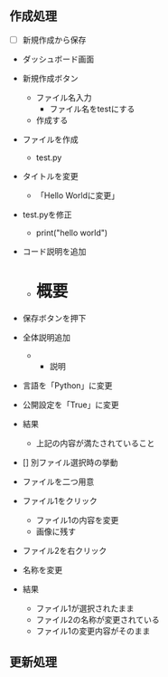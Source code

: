 

## 作成処理

- [ ] 新規作成から保存
- ダッシュボード画面
- 新規作成ボタン
  - ファイル名入力
    - ファイル名をtestにする
  - 作成する
- ファイルを作成
  - test.py
- タイトルを変更
  - 「Hello Worldに変更」
- test.pyを修正
  - print("hello world")
- コード説明を追加
  - # 概要
- 保存ボタンを押下
- 全体説明追加
  - - 説明
- 言語を「Python」に変更
- 公開設定を「True」に変更
- 結果
  - 上記の内容が満たされていること

- [] 別ファイル選択時の挙動
- ファイルを二つ用意
- ファイル1をクリック
  - ファイル1の内容を変更
  - 画像に残す
- ファイル2を右クリック
- 名称を変更
- 結果
  - ファイル1が選択されたまま
  - ファイル2の名称が変更されている
  - ファイル1の変更内容がそのまま


## 更新処理


